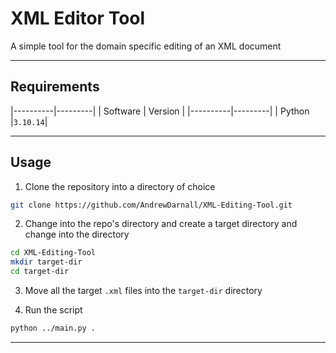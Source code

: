 # XML Editor Tool

A simple tool for the domain specific editing of an XML document

---

## Requirements

|----------|---------|
| Software | Version |
|----------|---------|
| Python   |`3.10.14`|

---

## Usage

1) Clone the repository into a directory of choice

```bash
git clone https://github.com/AndrewDarnall/XML-Editing-Tool.git
```

2) Change into the repo's directory and create a target directory and change into the directory

```bash
cd XML-Editing-Tool
mkdir target-dir
cd target-dir
```

3) Move all the target `.xml` files into the `target-dir` directory


4) Run the script

```bash
python ../main.py .
```

---